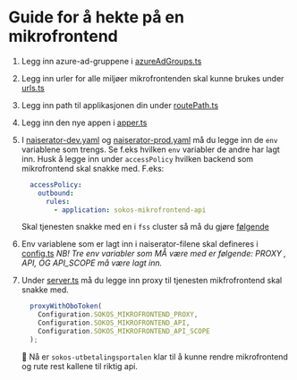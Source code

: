 # Guide for å hekte på en mikrofrontend

1. Legg inn azure-ad-gruppene i [azureAdGroups.ts](/src/auth/azureAdGroups.ts)

2. Legg inn urler for alle miljøer mikrofrontenden skal kunne brukes under [urls.ts](/src/urls.ts)

3. Legg inn path til applikasjonen din under [routePath.ts](/src/models/routePath.ts)

4. Legg inn den nye appen i [apper.ts](/src/models/apps.ts)

5. I [naiserator-dev.yaml](../.nais/naiserator-dev.yaml) og [naiserator-prod.yaml](../.nais/naiserator-prod.yaml) må du legge inn de `env` variablene som trengs.
   Se f.eks hvilken `env` variabler de andre har lagt inn.
   Husk å legge inn under `accessPolicy` hvilken backend som mikrofrontend skal snakke med.
   F.eks:

   ```yaml
     accessPolicy:
       outbound:
         rules:
           - application: sokos-mikrofrontend-api
   ```

   Skal tjenesten snakke med en i `fss` cluster så må du gjøre [følgende](https://docs.nais.io/explanation/migrating-to-gcp/?h=premise#how-do-i-reach-an-application-found-on-premises-from-my-application-in-gcp)

6. Env variablene som er lagt inn i naiserator-filene skal defineres i [config.ts](/server/src/config.ts)
   _NB! Tre env variabler som MÅ være med er følgende: PROXY , API, OG API_SCOPE må være lagt inn._

7. Under [server.ts](../server/src/server.ts) må du legge inn proxy til tjenesten mikfrofrontend skal snakke med.

   ```typescript
     proxyWithOboToken(
       Configuration.SOKOS_MIKROFRONTEND_PROXY,
       Configuration.SOKOS_MIKROFRONTEND_API,
       Configuration.SOKOS_MIKROFRONTEND_API_SCOPE
     );
   ```

   🎉 Nå er `sokos-utbetalingsportalen` klar til å kunne rendre mikrofrontend og rute rest kallene til riktig api.
